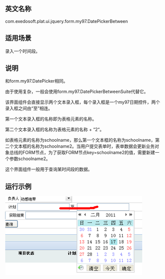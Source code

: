 ## 英文名称 ##

com.exedosoft.plat.ui.jquery.form.my97.DatePickerBetween

## 适用场景 ##

录入一个时间段。

## 说明 ##

和form.my97.DatePicker相同。

由于使用复杂，一般会使用form.my97.DatePickerBetweenSuite代替它。

该界面组件会直接显示两个文本录入框，每个录入框是一个my97日期控件，两个录入框之间由“至”相连。

第一个文本录入框的名称即为表格元素的名称。

第二个文本录入框的名称为表格元素的名称 + “2“。

如表格元素的名称为schoolname，那么第一个文本框的名称为schoolname，第二个文本框的名称为schoolname2。当用户提交表单时，表单数据会更新业务对象总线的FORM节点，为了获取FORM节点key=schoolname2的值，需要新建一个参数schoolname2。

这个界面组件一般用于查询某时间段的数据。


## 运行示例 ##


<img src='imgs/t_timebetween.png' />

